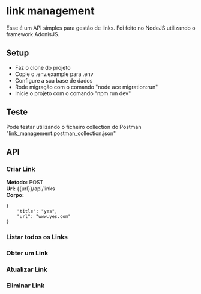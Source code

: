 # link management
Esse é um API simples para gestão de links.
Foi feito no NodeJS utilizando o framework AdonisJS.

## Setup
- Faz o clone do projeto
- Copie o .env.example para .env
- Configure a sua base de dados
- Rode migração com o comando "node ace migration:run"
- Inicie o projeto com o comando "npm run dev"

## Teste
Pode testar utilizando o ficheiro collection do Postman
"link_management.postman_collection.json"

## API

### Criar Link
**Metodo:** POST
<br>
**Url:** {{url}}/api/links
<br>
**Corpo:**
```
{
    "title": "yes",
    "url": "www.yes.com"
}
```

### Listar todos os Links

### Obter um Link

### Atualizar Link

### Eliminar Link

